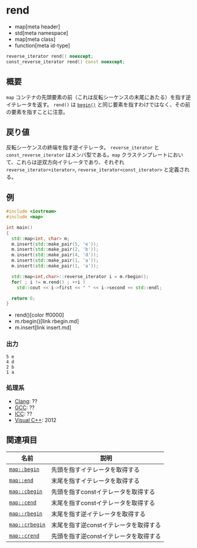 # rend
* map[meta header]
* std[meta namespace]
* map[meta class]
* function[meta id-type]

```cpp
reverse_iterator rend() noexcept;
const_reverse_iterator rend() const noexcept;
```

## 概要
`map` コンテナの先頭要素の前（これは反転シーケンスの末尾にあたる）を指す逆イテレータを返す。 
`rend()` は [`begin()`](/reference/map/map/begin.md) と同じ要素を指すわけではなく、その前の要素を指すことに注意。

## 戻り値
反転シーケンスの終端を指す逆イテレータ。 
`reverse_iterator` と `const_reverse_iterator` はメンバ型である。`map` クラステンプレートにおいて、これらは逆双方向イテレータであり、それぞれ `reverse_iterator<iterator>`, `reverse_iterator<const_iterator>` と定義される。

## 例
```cpp example
#include <iostream>
#include <map>

int main()
{
  std::map<int, char> m;
  m.insert(std::make_pair(5, 'e'));
  m.insert(std::make_pair(2, 'b'));
  m.insert(std::make_pair(4, 'd'));
  m.insert(std::make_pair(1, 'a'));
  m.insert(std::make_pair(1, 'a'));

  std::map<int,char>::reverse_iterator i = m.rbegin();
  for( ; i != m.rend() ; ++i )
    std::cout << i->first << " " << i->second << std::endl;

  return 0;
}
```
* rend()[color ff0000]
* m.rbegin()[link rbegin.md]
* m.insert[link insert.md]

### 出力
```
5 e
4 d
2 b
1 a
```

### 処理系
- [Clang](/implementation.md#clang): ??
- [GCC](/implementation.md#gcc): ??
- [ICC](/implementation.md#icc): ??
- [Visual C++](/implementation.md#visual_cpp): 2012


## 関連項目

| 名前 | 説明　|
|------------------------------------------------------------------------------------------------|--------------------------------------------|
| [`map::begin`](/reference/map/map/begin.md) | 先頭を指すイテレータを取得する |
| [`map::end`](/reference/map/map/end.md) | 末尾を指すイテレータを取得する |
| [`map::cbegin`](/reference/map/map/cbegin.md) | 先頭を指すconstイテレータを取得する |
| [`map::cend`](/reference/map/map/cend.md) | 末尾を指すconstイテレータを取得する |
| [`map::rbegin`](/reference/map/map/rbegin.md) | 末尾を指す逆イテレータを取得する |
| [`map::crbegin`](/reference/map/map/rbegin.md) | 末尾を指す逆constイテレータを取得する |
| [`map::crend`](/reference/map/map/rend.md) | 先頭を指す逆constイテレータを取得する |

